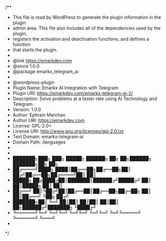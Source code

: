 /**
* This file is read by WordPress to generate the plugin information in the plugin
* admin area. This file also includes all of the dependencies used by the plugin,
* registers the activation and deactivation functions, and defines a function
* that starts the plugin.
*
* @link              https://emarkdev.com
* @since             1.0.0
* @package           emarkx_telegram_ai
*
* @wordpress-plugin
* Plugin Name:       Emarkx AI Integration with Telegram
* Plugin URI:		 https://emarkdev.com/emarkx-telegram-ai-2/
* Description:       Solve problems at a faster rate using AI Technology and Telegram.
* Version:           1.0.0
* Author:            Ephrain Marchan
* Author URI:        https://emarkdev.com
* License:           GPL-2.0+
* License URI:       http://www.gnu.org/licenses/gpl-2.0.txt
* Text Domain:       emarkx-telegram-ai
* Domain Path:       /languages
*
*
* ███████╗███╗   ███╗ █████╗ ██████╗ ██╗  ██╗██████╗ ███████╗██╗   ██╗
* ██╔════╝████╗ ████║██╔══██╗██╔══██╗██║ ██╔╝██╔══██╗██╔════╝██║   ██║
* █████╗  ██╔████╔██║███████║██████╔╝█████╔╝ ██║  ██║█████╗  ██║   ██║
* ██╔══╝  ██║╚██╔╝██║██╔══██║██╔══██╗██╔═██╗ ██║  ██║██╔══╝  ╚██╗ ██╔╝
* ███████╗██║ ╚═╝ ██║██║  ██║██║  ██║██║  ██╗██████╔╝███████╗ ╚████╔╝ 
* ╚══════╝╚═╝     ╚═╝╚═╝  ╚═╝╚═╝  ╚═╝╚═╝  ╚═╝╚═════╝ ╚══════╝  ╚═══╝  
*                                                                    
*/
